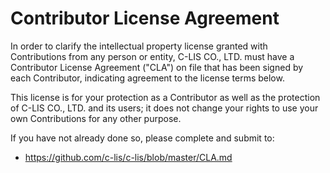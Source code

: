 # Contributor License Agreement

In order to clarify the intellectual property license granted with Contributions from any person or entity, C-LIS CO., LTD. must have a Contributor License Agreement ("CLA") on file that has been signed by each Contributor, indicating agreement to the license terms below.

This license is for your protection as a Contributor as well as the protection of C-LIS CO., LTD. and its users; it does not change your rights to use your own Contributions for any other purpose.

If you have not already done so, please complete and submit to:

 * https://github.com/c-lis/c-lis/blob/master/CLA.md
